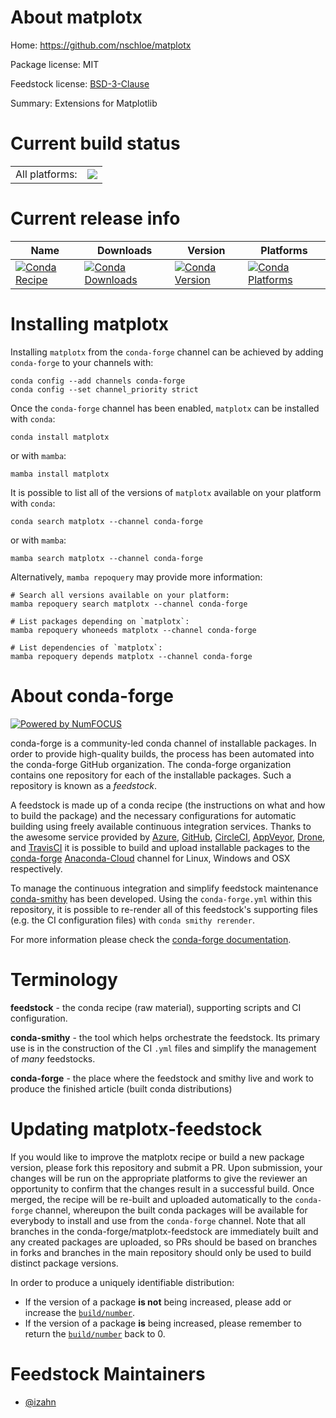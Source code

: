 About matplotx
==============

Home: https://github.com/nschloe/matplotx

Package license: MIT

Feedstock license: [BSD-3-Clause](https://github.com/conda-forge/matplotx-feedstock/blob/main/LICENSE.txt)

Summary: Extensions for Matplotlib

Current build status
====================


<table><tr><td>All platforms:</td>
    <td>
      <a href="https://dev.azure.com/conda-forge/feedstock-builds/_build/latest?definitionId=14729&branchName=main">
        <img src="https://dev.azure.com/conda-forge/feedstock-builds/_apis/build/status/matplotx-feedstock?branchName=main">
      </a>
    </td>
  </tr>
</table>

Current release info
====================

| Name | Downloads | Version | Platforms |
| --- | --- | --- | --- |
| [![Conda Recipe](https://img.shields.io/badge/recipe-matplotx-green.svg)](https://anaconda.org/conda-forge/matplotx) | [![Conda Downloads](https://img.shields.io/conda/dn/conda-forge/matplotx.svg)](https://anaconda.org/conda-forge/matplotx) | [![Conda Version](https://img.shields.io/conda/vn/conda-forge/matplotx.svg)](https://anaconda.org/conda-forge/matplotx) | [![Conda Platforms](https://img.shields.io/conda/pn/conda-forge/matplotx.svg)](https://anaconda.org/conda-forge/matplotx) |

Installing matplotx
===================

Installing `matplotx` from the `conda-forge` channel can be achieved by adding `conda-forge` to your channels with:

```
conda config --add channels conda-forge
conda config --set channel_priority strict
```

Once the `conda-forge` channel has been enabled, `matplotx` can be installed with `conda`:

```
conda install matplotx
```

or with `mamba`:

```
mamba install matplotx
```

It is possible to list all of the versions of `matplotx` available on your platform with `conda`:

```
conda search matplotx --channel conda-forge
```

or with `mamba`:

```
mamba search matplotx --channel conda-forge
```

Alternatively, `mamba repoquery` may provide more information:

```
# Search all versions available on your platform:
mamba repoquery search matplotx --channel conda-forge

# List packages depending on `matplotx`:
mamba repoquery whoneeds matplotx --channel conda-forge

# List dependencies of `matplotx`:
mamba repoquery depends matplotx --channel conda-forge
```


About conda-forge
=================

[![Powered by
NumFOCUS](https://img.shields.io/badge/powered%20by-NumFOCUS-orange.svg?style=flat&colorA=E1523D&colorB=007D8A)](https://numfocus.org)

conda-forge is a community-led conda channel of installable packages.
In order to provide high-quality builds, the process has been automated into the
conda-forge GitHub organization. The conda-forge organization contains one repository
for each of the installable packages. Such a repository is known as a *feedstock*.

A feedstock is made up of a conda recipe (the instructions on what and how to build
the package) and the necessary configurations for automatic building using freely
available continuous integration services. Thanks to the awesome service provided by
[Azure](https://azure.microsoft.com/en-us/services/devops/), [GitHub](https://github.com/),
[CircleCI](https://circleci.com/), [AppVeyor](https://www.appveyor.com/),
[Drone](https://cloud.drone.io/welcome), and [TravisCI](https://travis-ci.com/)
it is possible to build and upload installable packages to the
[conda-forge](https://anaconda.org/conda-forge) [Anaconda-Cloud](https://anaconda.org/)
channel for Linux, Windows and OSX respectively.

To manage the continuous integration and simplify feedstock maintenance
[conda-smithy](https://github.com/conda-forge/conda-smithy) has been developed.
Using the ``conda-forge.yml`` within this repository, it is possible to re-render all of
this feedstock's supporting files (e.g. the CI configuration files) with ``conda smithy rerender``.

For more information please check the [conda-forge documentation](https://conda-forge.org/docs/).

Terminology
===========

**feedstock** - the conda recipe (raw material), supporting scripts and CI configuration.

**conda-smithy** - the tool which helps orchestrate the feedstock.
                   Its primary use is in the construction of the CI ``.yml`` files
                   and simplify the management of *many* feedstocks.

**conda-forge** - the place where the feedstock and smithy live and work to
                  produce the finished article (built conda distributions)


Updating matplotx-feedstock
===========================

If you would like to improve the matplotx recipe or build a new
package version, please fork this repository and submit a PR. Upon submission,
your changes will be run on the appropriate platforms to give the reviewer an
opportunity to confirm that the changes result in a successful build. Once
merged, the recipe will be re-built and uploaded automatically to the
`conda-forge` channel, whereupon the built conda packages will be available for
everybody to install and use from the `conda-forge` channel.
Note that all branches in the conda-forge/matplotx-feedstock are
immediately built and any created packages are uploaded, so PRs should be based
on branches in forks and branches in the main repository should only be used to
build distinct package versions.

In order to produce a uniquely identifiable distribution:
 * If the version of a package **is not** being increased, please add or increase
   the [``build/number``](https://docs.conda.io/projects/conda-build/en/latest/resources/define-metadata.html#build-number-and-string).
 * If the version of a package **is** being increased, please remember to return
   the [``build/number``](https://docs.conda.io/projects/conda-build/en/latest/resources/define-metadata.html#build-number-and-string)
   back to 0.

Feedstock Maintainers
=====================

* [@izahn](https://github.com/izahn/)

